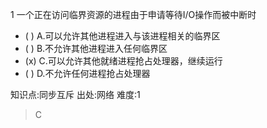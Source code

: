 1
一个正在访问临界资源的进程由于申请等待I/O操作而被中断时
- ( ) A.可以允许其他进程进入与该进程相关的临界区
- ( ) B.不允许其他进程进入任何临界区
- (x) C.可以允许其他就绪进程抢占处理器，继续运行
- ( ) D.不允许任何进程抢占处理器

知识点:同步互斥
出处:网络
难度:1
> C

